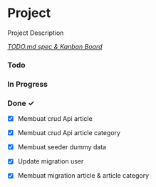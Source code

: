 # Project

Project Description

<em>[TODO.md spec & Kanban Board](https://bit.ly/3fCwKfM)</em>

### Todo


### In Progress


### Done ✓

- [x] Membuat crud Api article  
- [x] Membuat crud Api article category  
- [x] Membuat seeder dummy data  
- [x] Update migration user  
- [x] Membuat migration article & article category  


